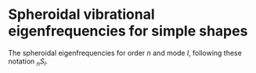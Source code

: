 # Spheroidal vibrational eigenfrequencies for simple shapes

The spheroidal eigenfrequencies for order $n$ and mode $l$, following these notation $_nS_l$.
